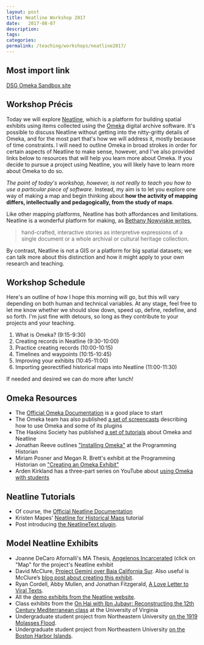 ```yaml
---
layout: post
title: Neatline Workshop 2017
date:   2017-08-07
description: 
tags: 
categories: 
permalink: /teaching/workshops/neatline2017/
---
```


## Most import link
[DSG Omeka Sandbox site](http://dsg.neu.edu/sb/admin/users/login)

## Workshop Précis

Today we will explore [Neatline](http://neatline.org/), which is a platform for building spatial exhibits using items collected using the [Omeka](http://omeka.org/) digital archive software. It's possible to discuss Neatline without getting into the nitty-gritty details of Omeka, and for the most part that's how we will address it, mostly because of time constraints. I will need to outline Omeka in broad strokes in order for certain aspects of Neatline to make sense, however, and I've also provided links below to resources that will help you learn more about Omeka. If you decide to pursue a project using Neatline, you will likely have to learn more about Omeka to do so.<!--more-->

*The point of today's workshop, however, is not really to teach you how to use a particular piece of software.* Instead, my aim is to let you explore one way of making a map and begin thinking about **how the activity of mapping differs, intellectually and pedagogically, from the study of maps**.

Like other mapping platforms, Neatline has both affordances and limitations. Neatline is a wonderful platform for making, as [Bethany Nowviskie writes](http://nowviskie.org/2014/neatline-and-visualization-as-interpretation/),

> hand-crafted, interactive stories as interpretive expressions of a single document or a whole archival or cultural heritage collection.

By contrast, Neatline is not a GIS or a platform for big spatial datasets; we can talk more about this distinction and how it might apply to your own research and teaching.

## Workshop Schedule

Here's an outline of how I hope this morning will go, but this will vary depending on both human and technical variables. At any stage, feel free to let me know whether we should slow down, speed up, define, redefine, and so forth. I'm just fine with detours, so long as they contribute to your projects and your teaching.

1. What is Omeka? (9:15-9:30)
2. Creating records in Neatline (9:30-10:00)
3. Practice creating records (10:00-10:15)
4. Timelines and waypoints (10:15-10:45)
3. Improving your exhibits (10:45-11:00)
4. Importing georectified historical maps into Neatline (11:00-11:30)

If needed and desired we can do more after lunch!

## Omeka Resources

+ The [Official Omeka Documentation](http://omeka.org/codex/Documentation) is a good place to start
+ The Omeka team has also published [a set of screencasts](https://vimeo.com/omeka/videos) describing how to use Omeka and some of its plugins
+ The Haskins Society has published [a set of tutorials](http://haskinssociety.org/omeka-neatline) about Omeka and Neatline
+ Jonathan Reeve outlines ["Installing Omeka"](https://programminghistorian.org/lessons/installing-omeka) at the Programming Historian
+ Miriam Posner and Megan R. Brett's exhibit at the Programming Historian on ["Creating an Omeka Exhibit"](https://programminghistorian.org/lessons/installing-omeka)
+ Arden Kirkland has a three-part series on YouTube about [using Omeka with students](https://www.youtube.com/watch?v=9W6urJhsuOk)

## Neatline Tutorials
+ Of course, the [Official Neatline Documentation](http://docs.neatline.org/)
+ Kristen Mapes' [Neatline for Historical Maps](http://www.kristenmapes.com/neatline/) tutorial
+ Post introducing [the NeatlineText plugin](http://dclure.org/announcements/neatline-text/).

## Model Neatline Exhibits
+ Joanne DeCaro Afornalli's MA Thesis, [Angelenos Incarcerated](http://angelenosincarcerated.org/) (click on "Map" for the project's Neatline exhibit
+ David McClure, [Project Gemini over Baja California Sur](http://neatline.dclure.org/neatline/show/gemini-over-baja-california). Also useful is McClure’s [blog post about creating this exhibit](http://dclure.org/logs/project-gemini-over-baja-california/).
+ Ryan Cordell, Abby Mullen, and Jonathan Fitzgerald, [A Love Letter to Viral Texts](http://loveletter.viraltexts.org/).
+ All the [demo exhibits from the Neatline website](http://neatline.org/demos/).
+ Class exhibits from the [On Haj with Ibn Jubayr: Reconstructing the 12th Century Mediterranean class](http://ibnjubayr.neatline-uva.org/) at the University of Virginia
+ Undergraduate student project from Northeastern University [on the 1919 Molasses Flood](http://omekasites.northeastern.edu/DeepMap/neatline/fullscreen/1919-molasses-flood).
+ Undergraduate student project from Northeastern University [on the Boston Harbor Islands](http://omekasites.northeastern.edu/DeepMap/neatline/fullscreen/boston-harbor-islands).